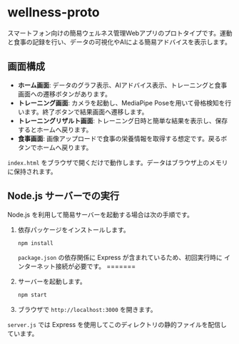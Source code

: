# wellness-proto

スマートフォン向けの簡易ウェルネス管理Webアプリのプロトタイプです。運動と食事の記録を行い、データの可視化やAIによる簡易アドバイスを表示します。

## 画面構成
- **ホーム画面**: データのグラフ表示、AIアドバイス表示、トレーニングと食事画面への遷移ボタンがあります。
- **トレーニング画面**: カメラを起動し、MediaPipe Poseを用いて骨格検知を行います。終了ボタンで結果画面へ遷移します。
- **トレーニングリザルト画面**: トレーニング日時と簡単な結果を表示し、保存するとホームへ戻ります。
- **食事画面**: 画像アップロードで食事の栄養情報を取得する想定です。戻るボタンでホームへ戻ります。

`index.html` をブラウザで開くだけで動作します。データはブラウザ上のメモリに保持されます。

## Node.js サーバーでの実行
Node.js を利用して簡易サーバーを起動する場合は次の手順です。

1. 依存パッケージをインストールします。
   ```bash
   npm install
   ```

   `package.json` の依存関係に Express が含まれているため、初回実行時に
   インターネット接続が必要です。
=======

2. サーバーを起動します。
   ```bash
   npm start
   ```
3. ブラウザで `http://localhost:3000` を開きます。

`server.js` では Express を使用してこのディレクトリの静的ファイルを配信しています。

